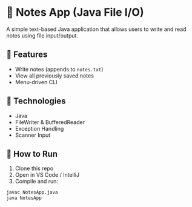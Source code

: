 # 📝 Notes App (Java File I/O)

A simple text-based Java application that allows users to write and read notes using file input/output.

## 🎯 Features
- Write notes (appends to `notes.txt`)
- View all previously saved notes
- Menu-driven CLI

## 📁 Technologies
- Java
- FileWriter & BufferedReader
- Exception Handling
- Scanner Input

## 🚀 How to Run

1. Clone this repo
2. Open in VS Code / IntelliJ
3. Compile and run:

```bash
javac NotesApp.java
java NotesApp
